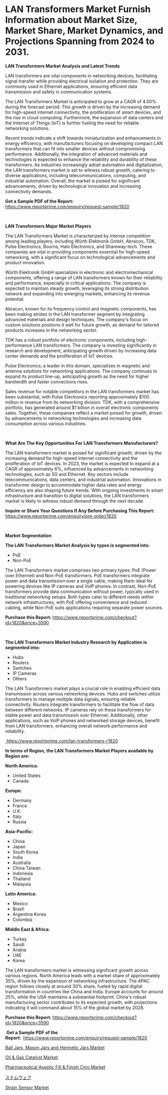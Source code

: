 <p><h1>LAN Transformers Market Furnish Information about Market Size, Market Share, Market Dynamics, and Projections Spanning from 2024 to 2031.</h1></p><p><strong>LAN Transformers Market Analysis and Latest Trends</strong></p>
<p><p>LAN transformers are vital components in networking devices, facilitating signal transfer while providing electrical isolation and protection. They are commonly used in Ethernet applications, ensuring efficient data transmission and safety in communication systems.</p><p>The LAN Transformers Market is anticipated to grow at a CAGR of 4.00% during the forecast period. This growth is driven by the increasing demand for high-speed internet connectivity, the proliferation of smart devices, and the rise in cloud computing. Furthermore, the expansion of data centers and the Internet of Things (IoT) is further fueling the need for reliable networking solutions.</p><p>Recent trends indicate a shift towards miniaturization and enhancements in energy efficiency, with manufacturers focusing on developing compact LAN transformers that can fit into smaller devices without compromising performance. Additionally, the integration of advanced materials and technologies is expected to enhance the reliability and durability of these transformers. As industries increasingly adopt automation and digitalization, the LAN transformers market is set to witness robust growth, catering to diverse applications, including telecommunications, computing, and industrial automation. Overall, the market is poised for significant advancements, driven by technological innovation and increasing connectivity demands.</p></p>
<p><strong>Get a Sample PDF of the Report:&nbsp;</strong> <a href="https://www.reportprime.com/enquiry/request-sample/1820">https://www.reportprime.com/enquiry/request-sample/1820</a></p>
<p>&nbsp;</p>
<p><strong>LAN Transformers Major Market Players</strong></p>
<p><p>The LAN Transformers Market is characterized by intense competition among leading players, including Würth Elektronik GmbH, Abracon, TDK, Pulse Electronics, Bourns, Halo Electronics, and Shareway-tech. These companies are vital in providing components essential for high-speed networking, with a significant focus on technological advancements and product innovation.</p><p>Würth Elektronik GmbH specializes in electronic and electromechanical components, offering a range of LAN transformers known for their reliability and performance, especially in critical applications. The company is expected to maintain steady growth, leveraging its strong distribution network and expanding into emerging markets, enhancing its revenue potential.</p><p>Abracon, known for its frequency control and magnetic components, has been making strides in the LAN transformer segment by integrating advanced materials and design techniques. The company's focus on custom solutions positions it well for future growth, as demand for tailored products increases in the networking sector.</p><p>TDK has a robust portfolio of electronic components, including high-performance LAN transformers. The company is investing significantly in research and development, anticipating growth driven by increasing data center demands and the proliferation of IoT devices.</p><p>Pulse Electronics, a leader in this domain, specializes in magnetic and antenna solutions for networking applications. The company continues to expand its product line-up, anticipating growth as the need for higher bandwidth and faster connections rises.</p><p>Sales revenue for notable competitors in the LAN transformers market has been substantial, with Pulse Electronics reporting approximately $100 million in revenue from its networking division. TDK, with a comprehensive portfolio, has generated around $1 billion in overall electronic components sales. Together, these companies reflect a market poised for growth, driven by advancements in networking technologies and increasing data consumption across various industries.</p></p>
<p>&nbsp;</p>
<p><strong>What Are The Key Opportunities For LAN Transformers Manufacturers?</strong></p>
<p><p>The LAN transformers market is poised for significant growth, driven by the increasing demand for high-speed internet connectivity and the proliferation of IoT devices. In 2023, the market is expected to expand at a CAGR of approximately 6%, influenced by advancements in networking technologies, such as 5G and Ethernet. Key sectors include telecommunications, data centers, and industrial automation. Innovations in transformer design to accommodate higher data rates and energy efficiency are also shaping future trends. With ongoing investments in smart infrastructure and transition to digital solutions, the LAN transformers market is likely to witness robust demand through the next decade.</p></p>
<p><strong>Inquire or Share Your Questions If Any Before Purchasing This Report:</strong> <a href="https://www.reportprime.com/enquiry/pre-order/1820">https://www.reportprime.com/enquiry/pre-order/1820</a></p>
<p>&nbsp;</p>
<p><strong>Market Segmentation</strong></p>
<p><strong>The LAN Transformers Market Analysis by types is segmented into:</strong></p>
<p><ul><li>PoE</li><li>Non-PoE</li></ul></p>
<p><p>The LAN Transformers market comprises two primary types: PoE (Power over Ethernet) and Non-PoE transformers. PoE transformers integrate power and data transmission over a single cable, making them ideal for powering devices like IP cameras and VoIP phones. In contrast, Non-PoE transformers provide data communication without power, typically used in traditional networking setups. Both types cater to different needs within network infrastructures, with PoE offering convenience and reduced cabling, while Non-PoE suits applications requiring separate power sources.</p></p>
<p><strong>Purchase this Report:&nbsp;</strong><a href="https://www.reportprime.com/checkout?id=1820&price=3590">https://www.reportprime.com/checkout?id=1820&price=3590</a></p>
<p>&nbsp;</p>
<p><strong>The LAN Transformers Market Industry Research by Application is segmented into:</strong></p>
<p><ul><li>Hubs</li><li>Routers</li><li>Switches</li><li>IP Cameras</li><li>Others</li></ul></p>
<p><p>The LAN Transformers market plays a crucial role in enabling efficient data transmission across various networking devices. Hubs and switches utilize transformers to manage multiple data signals, ensuring reliable connectivity. Routers integrate transformers to facilitate the flow of data between different networks. IP cameras rely on these transformers for stable power and data transmission over Ethernet. Additionally, other applications, such as VoIP phones and networked storage devices, benefit from LAN transformers, enhancing overall network performance and reliability.</p></p>
<p><a href="https://www.reportprime.com/lan-transformers-r1820">&nbsp;https://www.reportprime.com/lan-transformers-r1820</a></p>
<p><strong>In terms of Region, the LAN Transformers Market Players available by Region are:</strong></p>
<p>
    <p> <strong> North America: </strong>
        <ul>
            <li>United States</li>
            <li>Canada</li>
        </ul>
        </p> 
    <p> <strong> Europe: </strong>
        <ul>
            <li>Germany</li>
            <li>France</li>
            <li>U.K.</li>
            <li>Italy</li>
            <li>Russia</li>
        </ul>
        </p> 
    <p> <strong> Asia-Pacific: </strong>
        <ul>
            <li>China</li>
            <li>Japan</li>
            <li>South Korea</li>
            <li>India</li>
            <li>Australia</li>
            <li>China Taiwan</li>
            <li>Indonesia</li>
            <li>Thailand</li>
            <li>Malaysia</li>
        </ul>
        </p> 
    <p> <strong> Latin America: </strong>
        <ul>
            <li>Mexico</li>
            <li>Brazil</li>
            <li>Argentina Korea</li>
            <li>Colombia</li>
        </ul>
        </p> 
    <p> <strong> Middle East & Africa: </strong>
        <ul>
            <li>Turkey</li>
            <li>Saudi</li>
            <li>Arabia</li>
            <li>UAE</li>
            <li>Korea</li>
        </ul>
    </p>
    </p>
<p><p>The LAN transformers market is witnessing significant growth across various regions. North America leads with a market share of approximately 35%, driven by the expansion of networking infrastructure. The APAC region follows closely at around 30% share, fueled by rapid digital transformation in countries like China and India. Europe accounts for around 25%, while the USA maintains a substantial footprint. China's robust manufacturing sector contributes to its expected growth, with projections indicating it will command about 15% of the global market by 2028.</p></p>
<p><strong>Purchase this Report: </strong><a href="https://www.reportprime.com/checkout?id=1820&price=3590">https://www.reportprime.com/checkout?id=1820&price=3590</a></p>
<p>&nbsp;<strong>Get a Sample PDF of the Report:&nbsp;&nbsp;</strong><a href="https://www.reportprime.com/enquiry/request-sample/1820">https://www.reportprime.com/enquiry/request-sample/1820</a></p>
<p><strong></strong></p>
<p><p><a href="https://medium.com/@amelia.martin5698/ball-jars-mason-jars-and-hermetic-jars-market-global-market-insights-and-regional-analysis-e364ee118c1b">Ball Jars, Mason Jars and Hermetic Jars Market</a></p><p><a href="https://issuu.com/reportprime-2/docs/oil-gas-catalyst-market-size-2030.p_61aa69659f2ec2">Oil & Gas Catalyst Market</a></p><p><a href="https://medium.com/@amelia.martin5698/what-innovations-and-market-trends-are-shaping-the-pharmaceutical-aseptic-fill-finish-cmo-market-5258c541ea12">Pharmaceutical Aseptic Fill & Finish Cmo Market</a></p><p><a href="https://medium.com/@kandrakodamadbg/%E3%82%B9%E3%83%86%E3%83%A0%E3%82%A6%E3%82%A7%E3%82%A2%E5%B8%82%E5%A0%B4%E3%81%AB%E3%81%8A%E3%81%91%E3%82%8B%E6%88%90%E9%95%B7%E6%A9%9F%E4%BC%9A%E3%81%A8%E8%AA%B2%E9%A1%8C%E3%81%AF%E4%BD%95%E3%81%A7%E3%81%99%E3%81%8B-211d5fe0c30c">ステムウェア</a></p><p><a href="https://github.com/PeterParrish5/Market-Research-Report-List-6/blob/main/strain-sensor-market.md">Strain Sensor Market</a></p></p>